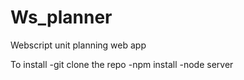 # Ws_planner

Webscript unit planning web app




To install
-git clone the repo
-npm install
-node server
